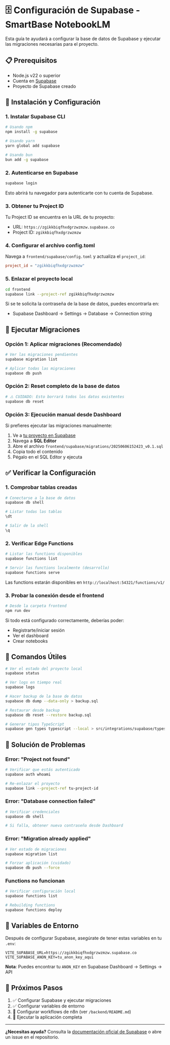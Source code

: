 # 🗄️ Configuración de Supabase - SmartBase NotebookLM

Esta guía te ayudará a configurar la base de datos de Supabase y ejecutar las migraciones necesarias para el proyecto.

## 📋 Prerequisitos

- Node.js v22 o superior
- Cuenta en [Supabase](https://supabase.com)
- Proyecto de Supabase creado

## 🚀 Instalación y Configuración

### 1. Instalar Supabase CLI

```bash
# Usando npm
npm install -g supabase

# Usando yarn
yarn global add supabase

# Usando bun
bun add -g supabase
```

### 2. Autenticarse en Supabase

```bash
supabase login
```

Esto abrirá tu navegador para autenticarte con tu cuenta de Supabase.

### 3. Obtener tu Project ID

Tu Project ID se encuentra en la URL de tu proyecto:
- URL: `https://zgikkbiqfhxdgrzwzmzw.supabase.co`
- Project ID: `zgikkbiqfhxdgrzwzmzw`

### 4. Configurar el archivo config.toml

Navega a `frontend/supabase/config.toml` y actualiza el `project_id`:

```toml
project_id = "zgikkbiqfhxdgrzwzmzw"
```

### 5. Enlazar el proyecto local

```bash
cd frontend
supabase link --project-ref zgikkbiqfhxdgrzwzmzw
```

Si se te solicita la contraseña de la base de datos, puedes encontrarla en:
- Supabase Dashboard → Settings → Database → Connection string

## 🔄 Ejecutar Migraciones

### Opción 1: Aplicar migraciones (Recomendado)

```bash
# Ver las migraciones pendientes
supabase migration list

# Aplicar todas las migraciones
supabase db push
```

### Opción 2: Reset completo de la base de datos

```bash
# ⚠️ CUIDADO: Esto borrará todos los datos existentes
supabase db reset
```

### Opción 3: Ejecución manual desde Dashboard

Si prefieres ejecutar las migraciones manualmente:

1. Ve a [tu proyecto en Supabase](https://supabase.com/dashboard)
2. Navega a **SQL Editor**
3. Abre el archivo `frontend/supabase/migrations/20250606152423_v0.1.sql`
4. Copia todo el contenido
5. Pégalo en el SQL Editor y ejecuta

## ✅ Verificar la Configuración

### 1. Comprobar tablas creadas

```bash
# Conectarse a la base de datos
supabase db shell

# Listar todas las tablas
\dt

# Salir de la shell
\q
```

### 2. Verificar Edge Functions

```bash
# Listar las functions disponibles
supabase functions list

# Servir las functions localmente (desarrollo)
supabase functions serve
```

Las functions estarán disponibles en `http://localhost:54321/functions/v1/`

### 3. Probar la conexión desde el frontend

```bash
# Desde la carpeta frontend
npm run dev
```

Si todo está configurado correctamente, deberías poder:
- Registrarte/iniciar sesión
- Ver el dashboard
- Crear notebooks

## 🔧 Comandos Útiles

```bash
# Ver el estado del proyecto local
supabase status

# Ver logs en tiempo real
supabase logs

# Hacer backup de la base de datos
supabase db dump --data-only > backup.sql

# Restaurar desde backup
supabase db reset --restore backup.sql

# Generar tipos TypeScript
supabase gen types typescript --local > src/integrations/supabase/types.ts
```

## 🚨 Solución de Problemas

### Error: "Project not found"
```bash
# Verificar que estás autenticado
supabase auth whoami

# Re-enlazar el proyecto
supabase link --project-ref tu-project-id
```

### Error: "Database connection failed"
```bash
# Verificar credenciales
supabase db shell

# Si falla, obtener nueva contraseña desde Dashboard
```

### Error: "Migration already applied"
```bash
# Ver estado de migraciones
supabase migration list

# Forzar aplicación (cuidado)
supabase db push --force
```

### Functions no funcionan
```bash
# Verificar configuración local
supabase functions list

# Rebuilding functions
supabase functions deploy
```

## 📝 Variables de Entorno

Después de configurar Supabase, asegúrate de tener estas variables en tu `.env`:

```env
VITE_SUPABASE_URL=https://zgikkbiqfhxdgrzwzmzw.supabase.co
VITE_SUPABASE_ANON_KEY=tu_anon_key_aqui
```

**Nota**: Puedes encontrar tu `ANON_KEY` en Supabase Dashboard → Settings → API

## 🎯 Próximos Pasos

1. ✅ Configurar Supabase y ejecutar migraciones
2. ✅ Configurar variables de entorno
3. 🔄 Configurar workflows de n8n (ver `/backend/README.md`)
4. 🚀 Ejecutar la aplicación completa

---

**¿Necesitas ayuda?** Consulta la [documentación oficial de Supabase](https://supabase.com/docs) o abre un issue en el repositorio.